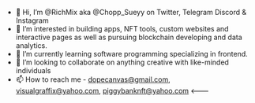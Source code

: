 - 👋 Hi, I’m @RichMix aka @Chopp_Sueyy on Twitter, Telegram Discord & Instagram
- 👀 I’m interested in building apps, NFT tools, custom websites and interactive pages as well as pursuing blockchain developing and data analytics.
- 🌱 I’m currently learning software programming specializing in frontend.
- 💞️ I’m looking to collaborate on anything creative with like-minded individuals
- 📫 How to reach me - dopecanvas@gmail.com, visualgraffix@yahoo.com, piggybanknft@yahoo.com <---

